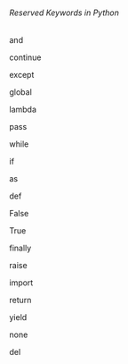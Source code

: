 ###### Reserved Keywords in Python

and

continue

except

global 

lambda

pass

while

if

as

def

False

True

finally

raise

import

return

yield

none

del